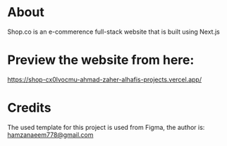 # About
Shop.co is an e-commerence full-stack website that is built using Next.js

# Preview the website from here:
https://shop-cx0lvocmu-ahmad-zaher-alhafis-projects.vercel.app/

# Credits
The used template for this project is used from Figma, the author is: hamzanaeem778@gmail.com
